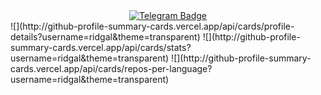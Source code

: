 <div id="badges" align="center">
  <a href="https://t.me/somalinsky">
    <img src="https://img.shields.io/badge/Telegram-somalinsky-blue?style=for-the-badge&logo=telegram" target="_blank" alt="Telegram Badge"/>
  </a>
</div>

<div align="start">
  ![](http://github-profile-summary-cards.vercel.app/api/cards/profile-details?username=ridgal&theme=transparent)
  ![](http://github-profile-summary-cards.vercel.app/api/cards/stats?username=ridgal&theme=transparent)
  ![](http://github-profile-summary-cards.vercel.app/api/cards/repos-per-language?username=ridgal&theme=transparent)
</div>

